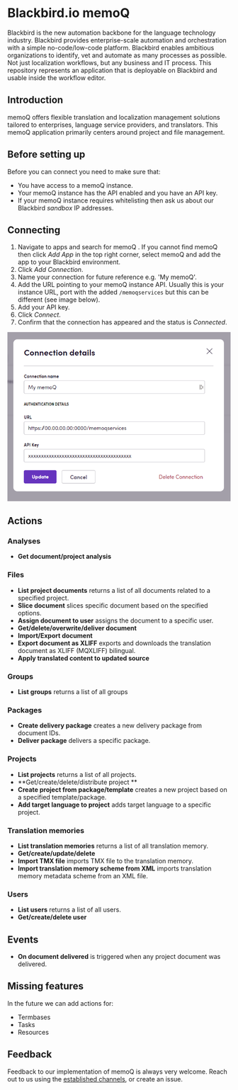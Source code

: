 # Blackbird.io memoQ

Blackbird is the new automation backbone for the language technology industry. Blackbird provides enterprise-scale automation and orchestration with a simple no-code/low-code platform. Blackbird enables ambitious organizations to identify, vet and automate as many processes as possible. Not just localization workflows, but any business and IT process. This repository represents an application that is deployable on Blackbird and usable inside the workflow editor.

## Introduction

<!-- begin docs -->

memoQ offers flexible translation and localization management solutions tailored to enterprises, language service providers, and translators. This memoQ application primarily centers around project and file management.

## Before setting up

Before you can connect you need to make sure that:

- You have access to a memoQ instance.
- Your memoQ instance has the API enabled and you have an API key.
- If your memoQ instance requires whitelisting then ask us about our Blackbird _sandbox_ IP addresses.

## Connecting

1.  Navigate to apps and search for memoQ . If you cannot find memoQ then click _Add App_ in the top right corner, select memoQ and add the app to your Blackbird environment.
2.  Click _Add Connection_.
3.  Name your connection for future reference e.g. 'My memoQ'.
4.  Add the URL pointing to your memoQ instance API. Usually this is your instance URL, port with the added `/memoqservices` but this can be different (see image below).
5.  Add your API key.
6.  Click _Connect_.
7.  Confirm that the connection has appeared and the status is _Connected_.

![1695644590394](image/README/1695644590394.png)

## Actions

### Analyses

- **Get document/project analysis**

### Files

- **List project documents** returns a list of all documents related to a specified project.
- **Slice document** slices specific document based on the specified options.
- **Assign document to user** assigns the document to a specific user.
- **Get/delete/overwrite/deliver document**
- **Import/Export document**
- **Export document as XLIFF** exports and downloads the translation document as XLIFF (MQXLIFF) bilingual.
- **Apply translated content to updated source**

### Groups

- **List groups** returns a list of all groups

### Packages

- **Create delivery package** creates a new delivery package from document IDs.
- **Deliver package** delivers a specific package.

### Projects

- **List projects** returns a list of all projects.
- **Get/create/delete/distribute project **
- **Create project from package/template** creates a new project based on a specified template/package.
- **Add target language to project** adds target language to a specific project.

### Translation memories

- **List translation memories** returns a list of all translation memory.
- **Get/create/update/delete**
- **Import TMX file** imports TMX file to the translation memory.
- **Import translation memory scheme from XML** imports translation memory metadata scheme from an XML file.

### Users

- **List users** returns a list of all users.
- **Get/create/delete user**

## Events

- **On document delivered** is triggered when any project document was delivered.

## Missing features

In the future we can add actions for:

- Termbases
- Tasks
- Resources

## Feedback

Feedback to our implementation of memoQ is always very welcome. Reach out to us using the [established channels](https://www.blackbird.io/), or create an issue.

<!-- end docs -->
